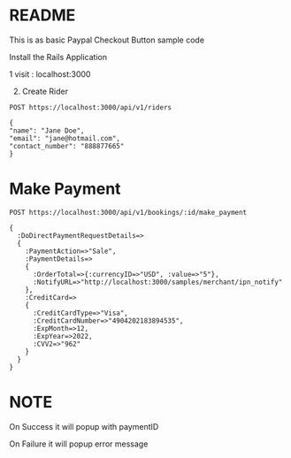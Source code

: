 # README


This is as basic Paypal Checkout Button sample code

Install the Rails Application

1 visit : localhost:3000

2. Create Rider

```
POST https://localhost:3000/api/v1/riders

{
"name": "Jane Doe",
"email": "jane@hotmail.com",
"contact_number": "888877665"
}
```

# Make Payment #
```
POST https://localhost:3000/api/v1/bookings/:id/make_payment

{
  :DoDirectPaymentRequestDetails=>
  {
    :PaymentAction=>"Sale",
    :PaymentDetails=>
    {
      :OrderTotal=>{:currencyID=>"USD", :value=>"5"},
      :NotifyURL=>"http://localhost:3000/samples/merchant/ipn_notify"
    },
    :CreditCard=>
    {
      :CreditCardType=>"Visa",
      :CreditCardNumber=>"4904202183894535",
      :ExpMonth=>12,
      :ExpYear=>2022,
      :CVV2=>"962"
    }
  }
}
```

# NOTE
On Success it will popup with paymentID

On Failure it will popup error message
